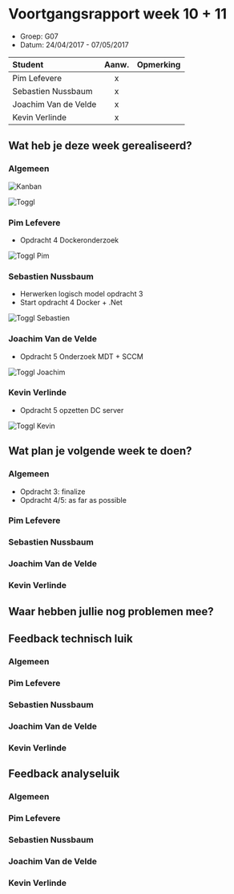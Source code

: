 # Voortgangsrapport week 10 + 11

* Groep: G07
* Datum: 24/04/2017 - 07/05/2017

| Student              | Aanw. | Opmerking |
| :---                 | :---: | :---      |
| Pim Lefevere         |   x   |           |
| Sebastien Nussbaum   |   x   |           |
| Joachim Van de Velde |   x   |           |
| Kevin Verlinde       |   x   |           |

## Wat heb je deze week gerealiseerd?

### Algemeen

![Kanban](http://i.imgur.com/mYrylb1.png)

![Toggl](https://i.imgur.com/DMiylOs.png)

### Pim Lefevere

* Opdracht 4 Dockeronderzoek


![Toggl Pim](https://i.imgur.com/uw9HeFn.png)

### Sebastien Nussbaum

* Herwerken logisch model opdracht 3
* Start opdracht 4 Docker + .Net

![Toggl Sebastien](https://i.imgur.com/zLHJwAp.png)

### Joachim Van de Velde

* Opdracht 5 Onderzoek MDT + SCCM

![Toggl Joachim](https://i.imgur.com/GcO8WpY.png)

### Kevin Verlinde

* Opdracht 5 opzetten DC server

![Toggl Kevin](https://i.imgur.com/IhpS3SY.png)

## Wat plan je volgende week te doen?

### Algemeen

- Opdracht 3: finalize
- Opdracht 4/5: as far as possible

### Pim Lefevere
### Sebastien Nussbaum
### Joachim Van de Velde
### Kevin Verlinde

## Waar hebben jullie nog problemen mee?


## Feedback technisch luik

### Algemeen

### Pim Lefevere
### Sebastien Nussbaum
### Joachim Van de Velde
### Kevin Verlinde

## Feedback analyseluik

### Algemeen

### Pim Lefevere
### Sebastien Nussbaum
### Joachim Van de Velde
### Kevin Verlinde

